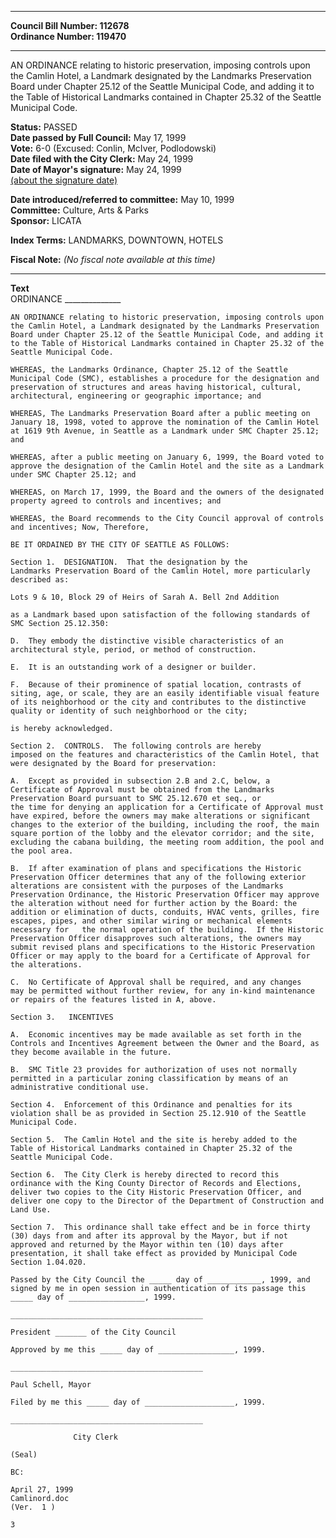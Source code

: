 * * * * *  
  
**Council Bill Number: [](#h0)[](#h2)112678**   
**Ordinance Number: 119470**  
  
* * * * *  
  
AN ORDINANCE relating to historic preservation, imposing controls upon the Camlin Hotel, a Landmark designated by the Landmarks Preservation Board under Chapter 25.12 of the Seattle Municipal Code, and adding it to the Table of Historical Landmarks contained in Chapter 25.32 of the Seattle Municipal Code.  
  
**Status:** PASSED   
**Date passed by Full Council:** May 17, 1999   
**Vote:** 6-0 (Excused: Conlin, McIver, Podlodowski)   
**Date filed with the City Clerk:** May 24, 1999   
**Date of Mayor's signature:** May 24, 1999   
[(about the signature date)](/~public/approvaldate.htm)   
  
  
**Date introduced/referred to committee:** May 10, 1999   
**Committee:** Culture, Arts & Parks   
**Sponsor:** LICATA   
  
**Index Terms:** LANDMARKS, DOWNTOWN, HOTELS  
  
**Fiscal Note:** *(No fiscal note available at this time)*  
  
* * * * *  
  
**Text**  
    ORDINANCE ______________  
  
    AN ORDINANCE relating to historic preservation, imposing controls upon  
    the Camlin Hotel, a Landmark designated by the Landmarks Preservation  
    Board under Chapter 25.12 of the Seattle Municipal Code, and adding it  
    to the Table of Historical Landmarks contained in Chapter 25.32 of the  
    Seattle Municipal Code.  
  
    WHEREAS, the Landmarks Ordinance, Chapter 25.12 of the Seattle  
    Municipal Code (SMC), establishes a procedure for the designation and  
    preservation of structures and areas having historical, cultural,  
    architectural, engineering or geographic importance; and  
  
    WHEREAS, The Landmarks Preservation Board after a public meeting on  
    January 18, 1998, voted to approve the nomination of the Camlin Hotel  
    at 1619 9th Avenue, in Seattle as a Landmark under SMC Chapter 25.12;  
    and  
  
    WHEREAS, after a public meeting on January 6, 1999, the Board voted to  
    approve the designation of the Camlin Hotel and the site as a Landmark  
    under SMC Chapter 25.12; and  
  
    WHEREAS, on March 17, 1999, the Board and the owners of the designated  
    property agreed to controls and incentives; and  
  
    WHEREAS, the Board recommends to the City Council approval of controls  
    and incentives; Now, Therefore,  
  
    BE IT ORDAINED BY THE CITY OF SEATTLE AS FOLLOWS:  
  
    Section 1.  DESIGNATION.  That the designation by the  
    Landmarks Preservation Board of the Camlin Hotel, more particularly  
    described as:  
  
    Lots 9 & 10, Block 29 of Heirs of Sarah A. Bell 2nd Addition  
  
    as a Landmark based upon satisfaction of the following standards of  
    SMC Section 25.12.350:  
  
    D.  They embody the distinctive visible characteristics of an  
    architectural style, period, or method of construction.  
  
    E.  It is an outstanding work of a designer or builder.  
  
    F.  Because of their prominence of spatial location, contrasts of  
    siting, age, or scale, they are an easily identifiable visual feature  
    of its neighborhood or the city and contributes to the distinctive  
    quality or identity of such neighborhood or the city;  
  
    is hereby acknowledged.  
  
    Section 2.  CONTROLS.  The following controls are hereby  
    imposed on the features and characteristics of the Camlin Hotel, that  
    were designated by the Board for preservation:  
  
    A.  Except as provided in subsection 2.B and 2.C, below, a  
    Certificate of Approval must be obtained from the Landmarks  
    Preservation Board pursuant to SMC 25.12.670 et seq., or  
    the time for denying an application for a Certificate of Approval must  
    have expired, before the owners may make alterations or significant  
    changes to the exterior of the building, including the roof, the main  
    square portion of the lobby and the elevator corridor; and the site,  
    excluding the cabana building, the meeting room addition, the pool and  
    the pool area.  
  
    B.  If after examination of plans and specifications the Historic  
    Preservation Officer determines that any of the following exterior  
    alterations are consistent with the purposes of the Landmarks  
    Preservation Ordinance, the Historic Preservation Officer may approve  
    the alteration without need for further action by the Board: the  
    addition or elimination of ducts, conduits, HVAC vents, grilles, fire  
    escapes, pipes, and other similar wiring or mechanical elements  
    necessary for   the normal operation of the building.  If the Historic  
    Preservation Officer disapproves such alterations, the owners may  
    submit revised plans and specifications to the Historic Preservation  
    Officer or may apply to the board for a Certificate of Approval for  
    the alterations.  
  
    C.  No Certificate of Approval shall be required, and any changes  
    may be permitted without further review, for any in-kind maintenance  
    or repairs of the features listed in A, above.  
  
    Section 3.   INCENTIVES  
  
    A.  Economic incentives may be made available as set forth in the  
    Controls and Incentives Agreement between the Owner and the Board, as  
    they become available in the future.  
  
    B.  SMC Title 23 provides for authorization of uses not normally  
    permitted in a particular zoning classification by means of an  
    administrative conditional use.  
  
    Section 4.  Enforcement of this Ordinance and penalties for its  
    violation shall be as provided in Section 25.12.910 of the Seattle  
    Municipal Code.  
  
    Section 5.  The Camlin Hotel and the site is hereby added to the  
    Table of Historical Landmarks contained in Chapter 25.32 of the  
    Seattle Municipal Code.  
  
    Section 6.  The City Clerk is hereby directed to record this  
    ordinance with the King County Director of Records and Elections,  
    deliver two copies to the City Historic Preservation Officer, and  
    deliver one copy to the Director of the Department of Construction and  
    Land Use.  
  
    Section 7.  This ordinance shall take effect and be in force thirty  
    (30) days from and after its approval by the Mayor, but if not  
    approved and returned by the Mayor within ten (10) days after  
    presentation, it shall take effect as provided by Municipal Code  
    Section 1.04.020.  
  
    Passed by the City Council the _____ day of ____________, 1999, and  
    signed by me in open session in authentication of its passage this  
    _____ day of _________________, 1999.  
  
    ___________________________________________  
  
    President _______ of the City Council  
  
    Approved by me this _____ day of _________________, 1999.  
  
    ___________________________________________  
  
    Paul Schell, Mayor  
  
    Filed by me this _____ day of ____________________, 1999.  
  
    ___________________________________________  
  
                  City Clerk  
  
    (Seal)  
  
    BC:  
  
    April 27, 1999  
    Camlinord.doc  
    (Ver.  1 )  
  
    3  
